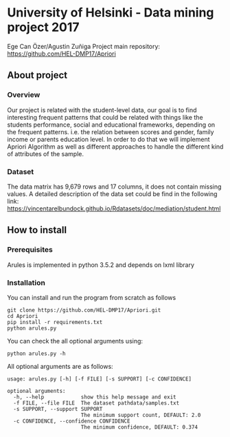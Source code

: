 # University of Helsinki - Data mining project 2017
Ege Can Özer/Agustin Zuñiga
Project main repository: https://github.com/HEL-DMP17/Apriori

## About project
### Overview
Our project is related with the student-level data, our goal is to find interesting
frequent patterns that could be related with things like the students performance,
social and educational frameworks, depending on the frequent patterns. i.e. the relation
between scores and gender, family income or parents education level. In order to do that
we will implement Apriori Algorithm as well as different approaches to handle the different
kind of attributes of the sample.

### Dataset
The data matrix has 9,679 rows and 17 columns, it does not contain missing values.
A detailed description of the data set could be find
in the following link: https://vincentarelbundock.github.io/Rdatasets/doc/mediation/student.html

## How to install
### Prerequisites
Arules is implemented in python 3.5.2 and depends on lxml library

### Installation
You can install and run the program from scratch as follows
~~~shell
git clone https://github.com/HEL-DMP17/Apriori.git
cd Apriori
pip install -r requirements.txt
python arules.py
~~~

You can check the all optional arguments using:
~~~shell
python arules.py -h
~~~

All optional arguments are as follows:
~~~shell
usage: arules.py [-h] [-f FILE] [-s SUPPORT] [-c CONFIDENCE]

optional arguments:
  -h, --help            show this help message and exit
  -f FILE, --file FILE  The dataset pathdata/samples.txt
  -s SUPPORT, --support SUPPORT
                        The minimum support count, DEFAULT: 2.0
  -c CONFIDENCE, --confidence CONFIDENCE
                        The minimum confidence, DEFAULT: 0.374
~~~






